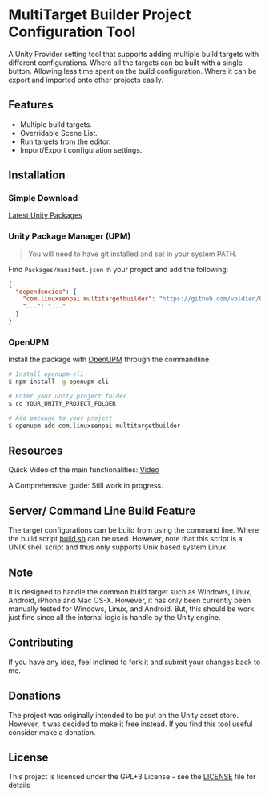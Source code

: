 # MultiTarget Builder Project Configuration Tool

A Unity Provider setting tool that supports adding multiple build targets with different configurations. Where all the targets can be built with a single button. Allowing less time spent on the build configuration. Where it can be export and imported onto other projects easily.

## Features
- Multiple build targets.
- Overridable Scene List.
- Run targets from the editor.
- Import/Export configuration settings.


## Installation

### Simple Download
[Latest Unity Packages](../../releases/latest)

### Unity Package Manager (UPM)

> You will need to have git installed and set in your system PATH.

Find `Packages/manifest.json` in your project and add the following:
```json
{
  "dependencies": {
    "com.linuxsenpai.multitargetbuilder": "https://github.com/voldien/UMultiTargetBuilder.git#0.1.2",
    "...": "..."
  }
}
```

### OpenUPM

Install the package with [OpenUPM](https://openupm.com/) through the commandline

```sh
# Install openupm-cli
$ npm install -g openupm-cli

# Enter your unity project folder
$ cd YOUR_UNITY_PROJECT_FOLDER

# Add package to your project
$ openupm add com.linuxsenpai.multitargetbuilder
```

## Resources ##

Quick Video of the main functionalities: [Video](https://www.youtube.com/watch?v=F8CBExsLApk)

A Comprehensive guide: Still work in progress.



## Server/ Command Line Build Feature ##
The target configurations can be build from using the command line. Where the build script [build.sh](build.sh) can be used. However, note that this script is a UNIX shell script and thus only supports Unix based system Linux.


## Note ##
It is designed to handle the common build target such as Windows, Linux, Android, iPhone and Mac OS-X. However, it has only been currently been manually tested for Windows, Linux, and Android. But, this should be work just fine since all the internal logic is handle by the Unity engine. 

## Contributing ##

If you have any idea, feel inclined to fork it and submit your changes back to me.


## Donations ##
The project was originally intended to be put on the Unity asset store. However, it was decided to make it free instead. If you find this tool useful consider make a donation.

## License ##
This project is licensed under the GPL+3 License - see the [LICENSE](LICENSE) file for details

